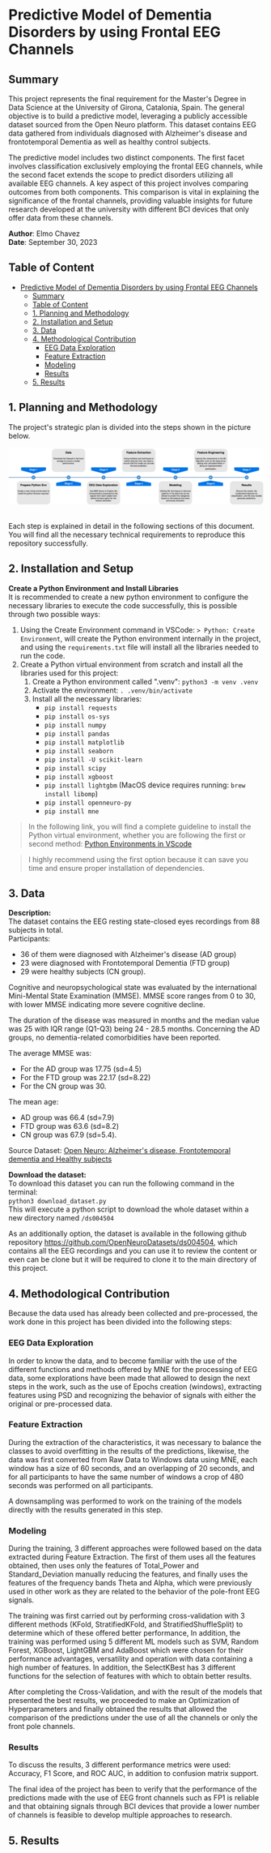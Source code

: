 
# Predictive Model of Dementia Disorders by using Frontal EEG Channels

## Summary
This project represents the final requirement for the Master's Degree in Data Science at the University of Girona, Catalonia, Spain. The general objective is to build a predictive model, leveraging a publicly accessible dataset sourced from the Open Neuro platform. This dataset contains EEG data gathered from individuals diagnosed with Alzheimer's disease and frontotemporal Dementia as well as healthy control subjects.

The predictive model includes two distinct components. The first facet involves classification exclusively employing the frontal EEG channels, while the second facet extends the scope to predict disorders utilizing all available EEG channels. A key aspect of this project involves comparing outcomes from both components. This comparison is vital in explaining the significance of the frontal channels, providing valuable insights for future research developed at the university with different BCI devices that only offer data from these channels.

**Author**:         Elmo Chavez\
**Date**:           September 30, 2023

<!-- TABLE OF CONTENTS -->
## Table of Content

- [Predictive Model of Dementia Disorders by using Frontal EEG Channels](#predictive-model-of-dementia-disorders-by-using-frontal-eeg-channels)
  - [Summary](#summary)
  - [Table of Content](#table-of-content)
  - [1. Planning and Methodology](#1-planning-and-methodology)
  - [2. Installation and Setup](#2-installation-and-setup)
  - [3. Data](#3-data)
  - [4. Methodological Contribution](#4-methodological-contribution)
    - [EEG Data Exploration](#eeg-data-exploration)
    - [Feature Extraction](#feature-extraction)
    - [Modeling](#modeling)
    - [Results](#results)
  - [5. Results](#5-results)

<!-- END OF TABLE OF CONTENTS -->

## 1. Planning and Methodology
The project's strategic plan is divided into the steps shown in the picture below.

<img src="Other resources/TFM workflow.png" alt="Project Stages"/>

\
Each step is explained in detail in the following sections of this document. You will find all the necessary technical requirements to reproduce this repository successfully.

## 2. Installation and Setup

**Create a Python Environment and Install Libraries**\
It is recommended to create a new python environment to configure the necessary libraries to execute the code successfully, this is possible through two possible ways:
1. Using the Create Environment command in VSCode: `> Python: Create Environment`, will create the Python environment internally in the project, and using the `requirements.txt` file will install all the libraries needed to run the code.
2. Create a Python virtual environment from scratch and install all the libraries used for this project:
   1. Create a Python environment called ".venv": `python3 -m venv .venv`
   2. Activate the environment: `. .venv/bin/activate`
   3. Install all the necessary libraries:
      - `pip install requests`   
      - `pip install os-sys`  
      - `pip install numpy`
      - `pip install pandas`
      - `pip install matplotlib`
      - `pip install seaborn`
      - `pip install -U scikit-learn`
      - `pip install scipy`
      - `pip install xgboost`
      - `pip install lightgbm` (MacOS device requires running: `brew install libomp`)
      - `pip install openneuro-py`
      - `pip install mne`

> In the following link, you will find a complete guideline to install the Python virtual environment, whether you are following the first or second method: [Python Environments in VScode](https://code.visualstudio.com/docs/python/environments)

> I highly recommend using the first option because it can save you time and ensure proper installation of dependencies.

## 3. Data

**Description:**\
The dataset contains the EEG resting state-closed eyes recordings from 88 subjects in total.\
Participants:
- 36 of them were diagnosed with Alzheimer's disease (AD group)
- 23 were diagnosed with Frontotemporal Dementia (FTD group)
- 29 were healthy subjects (CN group).

Cognitive and neuropsychological state was evaluated by the international Mini-Mental State Examination (MMSE). MMSE score ranges from 0 to 30, with lower MMSE indicating more severe cognitive decline.

The duration of the disease was measured in months and the median value was 25 with IQR range (Q1-Q3) being 24 - 28.5 months. Concerning the AD groups, no dementia-related comorbidities have been reported.

The average MMSE was:
- For the AD group was 17.75 (sd=4.5)
- For the FTD group was 22.17 (sd=8.22)
- For the CN group was 30.

The mean age:
- AD group was 66.4 (sd=7.9)
- FTD group was 63.6 (sd=8.2)
- CN group was 67.9 (sd=5.4).

Source Dataset:
[Open Neuro: Alzheimer's disease, Frontotemporal dementia and Healthy subjects](https://openneuro.org/datasets/ds004504/versions/1.0.5)

**Download the dataset:**\
To download this dataset you can run the following command in the terminal:\
`python3 download_dataset.py`\
This will execute a python script to download the whole dataset within a new directory named `/ds004504`

As an additionally option, the dataset is available in the following github repository https://github.com/OpenNeuroDatasets/ds004504, which contains all the EEG recordings and you can use it to review the content or even can be clone but it will be required to clone it to the main directory of this project.

## 4. Methodological Contribution
Because the data used has already been collected and pre-processed, the work done in this project has been divided into the following steps: 

### EEG Data Exploration
In order to know the data, and to become familiar with the use of the different functions and methods offered by MNE for the processing of EEG data, some explorations have been made that allowed to design the next steps in the work, such as the use of Epochs creation (windows), extracting features using PSD and recognizing the behavior of signals with either the original or pre-processed data.

### Feature Extraction
During the extraction of the characteristics, it was necessary to balance the classes to avoid overfitting in the results of the predictions, likewise, the data was first converted from Raw Data to Windows data using MNE, each window has a size of 60 seconds, and an overlapping of 20 seconds, and for all participants to have the same number of windows a crop of 480 seconds was performed on all participants.

A downsampling was performed to work on the training of the models directly with the results generated in this step.

### Modeling
During the training, 3 different approaches were followed based on the data extracted during Feature Extraction. The first of them uses all the features obtained, then uses only the features of Total_Power and Standard_Deviation manually reducing the features, and finally uses the features of the frequency bands Theta and Alpha, which were previously used in other work as they are related to the behavior of the pole-front EEG signals.

The training was first carried out by performing cross-validation with 3 different methods (KFold, StratifiedKFold, and StratifiedShuffleSplit) to determine which of these offered better performance, In addition, the training was performed using 5 different ML models such as SVM, Random Forest, XGBoost, LightGBM and AdaBoost which were chosen for their performance advantages, versatility and operation with data containing a high number of features. In addition, the SelectKBest has 3 different functions for the selection of features with which to obtain better results.

After completing the Cross-Validation, and with the result of the models that presented the best results, we proceeded to make an Optimization of Hyperparameters and finally obtained the results that allowed the comparison of the predictions under the use of all the channels or only the front pole channels.

### Results
To discuss the results, 3 different performance metrics were used: Accuracy, F1 Score, and ROC AUC, in addition to confusion matrix support.

The final idea of the project has been to verify that the performance of the predictions made with the use of EEG front channels such as FP1 is reliable and that obtaining signals through BCI devices that provide a lower number of channels is feasible to develop multiple approaches to research.

## 5. Results

